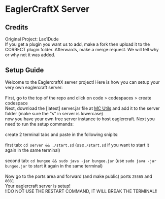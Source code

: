 # EaglerCraftX Server

## Credits
Original Project: Lax1Dude
<br>
If you get a plugin you want us to add, make a fork then upload it to the CORRECT plugin folder. Afterwards, make a merge request. We will tell why or why not it was added.
<br>
## Setup Guide
Welcome to the EaglercraftX server project! Here is how you can setup your very own eaglercraft server:
<br>
<br>
First, go to the top of the repo and click on code > codespaces > create codespace
<br>
Next, download the [latest] server.jar file at [MC Utils](https://mcutils.com/api/server-jars/paper/1.21.1/download) and add it to the server folder (make sure the "s" in server is lowercase)
<br>
now you have your own free server instance to host eaglercraft. Next you need to run the setup commands:
<br>
<br>
create 2 terminal tabs and paste in the following snipits:
<br>
<br>
first tab: `cd server && ./start.sd` (use`./start.sd` if you want to start it again in the same terminal)
<br>
<br>
second tab: `cd bungee && sudo java -jar bungee.jar` (use `sudo java -jar bungee.jar` to start it again in the same terminal)
<br>
<br>
Now go to the ports area and forward (and make public) ports `25565` and `8081`
<br>
Your eaglercraft server is setup!
<br>
!!DO NOT USE THE RESTART COMMAND, IT WILL BREAK THE TERMINAL!!